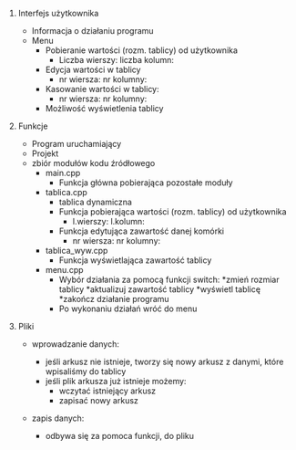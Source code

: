 1. Interfejs użytkownika
	- Informacja o działaniu programu
	- Menu
	   - Pobieranie wartości (rozm. tablicy) od użytkownika
	      - Liczba wierszy: liczba kolumn:
	   - Edycja wartości w tablicy
	      - nr wiersza: nr kolumny:
	   - Kasowanie wartości w tablicy:
	      - nr wiersza: nr kolumny:
	   - Możliwość wyświetlenia tablicy


2. Funkcje
	- Program uruchamiający
	- Projekt
	- zbiór modułów kodu źródłowego
	   - main.cpp
	      - Funkcja główna pobierająca pozostałe moduły
	   - tablica.cpp
	      - tablica dynamiczna
	      - Funkcja pobierająca wartości (rozm. tablicy) od użytkownika
	         - l.wierszy: l.kolumn:
	      - Funkcja edytująca zawartość danej komórki
	         - nr wiersza: nr kolumny: 
	   - tablica_wyw.cpp
	      - Funkcja wyświetlająca zawartość tablicy
	   - menu.cpp
	      - Wybór działania za pomocą funkcji switch: *zmień rozmiar 			tablicy *aktualizuj zawartość tablicy *wyświetl tablicę 			*zakończ działanie programu
	      - Po wykonaniu działań wróć do menu

3. Pliki

	- wprowadzanie danych:
	   - jeśli arkusz nie istnieje, tworzy się nowy arkusz z danymi, które wpisaliśmy do tablicy
	   - jeśli plik arkusza już istnieje możemy:
	      - wczytać istniejący arkusz
	      - zapisać nowy arkusz
	
	- zapis danych:
	   - odbywa się za pomoca funkcji, do pliku
